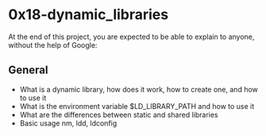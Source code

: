 # 0x18-dynamic_libraries

At the end of this project, you are expected to be able to explain to anyone, without the help of Google:

## General
- What is a dynamic library, how does it work, how to create one, and how to use it
- What is the environment variable $LD_LIBRARY_PATH and how to use it
- What are the differences between static and shared libraries
- Basic usage nm, ldd, ldconfig
